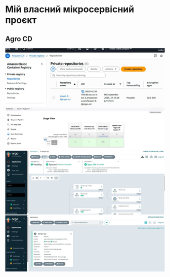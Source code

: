 # Мій власний мікросервісний проєкт  

## Agro CD

![Screenshot_01](./assets/Screenshot_1.jpg)
![Screenshot_02](./assets/Screenshot_2.jpg)
![Screenshot_03](./assets/Screenshot_3.jpg)
![Screenshot_04](./assets/Screenshot_4.jpg)
